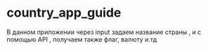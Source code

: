 # country_app_guide


В данном приложении через input задаем название страны , и с помощью API , получаем также флаг, валюту и.тд

